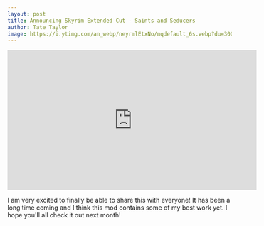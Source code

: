```yaml
---
layout: post
title: Announcing Skyrim Extended Cut - Saints and Seducers
author: Tate Taylor
image: https://i.ytimg.com/an_webp/neyrmlEtxNo/mqdefault_6s.webp?du=3000&sqp=CKDAt8EG&rs=AOn4CLCX5VLTlG1rF54BTAEgvHd7hVZ-nw
---
```

<iframe width="560" height="315" src="https://www.youtube.com/embed/neyrmlEtxNo?si=eiO7QZlacEORxdyh" title="YouTube video player" frameborder="0" allow="accelerometer; autoplay; clipboard-write; encrypted-media; gyroscope; picture-in-picture; web-share" referrerpolicy="strict-origin-when-cross-origin" allowfullscreen></iframe>

I am very excited to finally be able to share this with everyone! It has been a long time coming and I think this mod contains some of my best work yet. I hope you'll all check it out next month!
